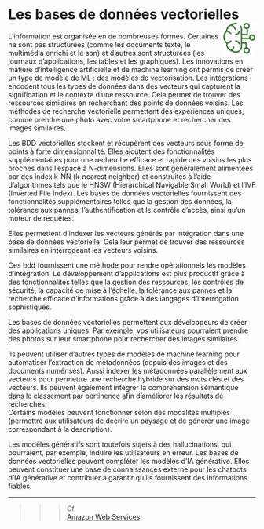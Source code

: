 # **Les bases de données vectorielles** <a href="../../"><img src="https://github.com/MiKL5/BI/raw/master/assets/bi.svg" alt="Les intelligences artificielles" align="right" height="64px"></a>
L’information est organisée en de nombreuses formes. Certaines ne sont pas structurées (comme les documents texte, le multimédia enrichi et le son) et d’autres sont structurées (les journaux d’applications, les tables et les graphiques). Les innovations en matière d’intelligence artificielle et de machine learning ont permis de créer un type de modèle de ML : des modèles de vectorisation. Les intégrations encodent tous les types de données dans des vecteurs qui capturent la signification et le contexte d’une ressource. Cela permet de trouver des ressources similaires en recherchant des points de données voisins. Les méthodes de recherche vectorielle permettent des expériences uniques, comme prendre une photo avec votre smartphone et rechercher des images similaires.

Les BDD vectorielles stockent et récupèrent des vecteurs sous forme de points à forte dimensionnalité. Elles ajoutent des fonctionnalités supplémentaires pour une recherche efficace et rapide des voisins les plus proches dans l’espace à N-dimensions. Elles sont généralement alimentées par des index k-NN (k-nearest neighbor) et construites à l’aide d’algorithmes tels que le HNSW (Hierarchical Navigable Small World) et l’IVF (Inverted File Index). Les bases de données vectorielles fournissent des fonctionnalités supplémentaires telles que la gestion des données, la tolérance aux pannes, l’authentification et le contrôle d’accès, ainsi qu’un moteur de requêtes.

Elles permettent d’indexer les vecteurs générés par intégration dans une base de données vectorielle. Cela leur permet de trouver des ressources similaires en interrogeant les vecteurs voisins.

Ces bdd fournissent une méthode pour rendre opérationnels les modèles d’intégration. Le développement d’applications est plus productif grâce à des fonctionnalités telles que la gestion des ressources, les contrôles de sécurité, la capacité de mise à l’échelle, la tolérance aux pannes et la recherche efficace d’informations grâce à des langages d’interrogation sophistiqués.

Les bases de données vectorielles permettent aux développeurs de créer des applications uniques. Par exemple, vos utilisateurs pourraient prendre des photos sur leur smartphone pour rechercher des images similaires. 

Ils peuvent utiliser d’autres types de modèles de machine learning pour automatiser l’extraction de métadonnées (depuis des images et des documents numérisés). Aussi indexer les métadonnées parallèlement aux vecteurs pour permettre une recherche hybride sur des mots clés et des vecteurs. Ils peuvent également intégrer la compréhension sémantique dans le classement par pertinence afin d’améliorer les résultats de recherches.  
Certains modèles peuvent fonctionner selon des modalités multiples (permettre aux utilisateurs de décrire un paysage et de générer une image correspondant à la description).

Les modèles génératifs sont toutefois sujets à des hallucinations, qui pourraient, par exemple, induire les utilisateurs en erreur. Les bases de données vectorielles peuvent compléter les modèles d’IA générative. Elles peuvent constituer une base de connaissances externe pour les chatbots d’IA générative et contribuer à garantir qu’ils fournissent des informations fiables. 

___
>>> Cf.  
[Amazon Web Services](https://aws.amazon.com/fr/what-is/vector-databases/)